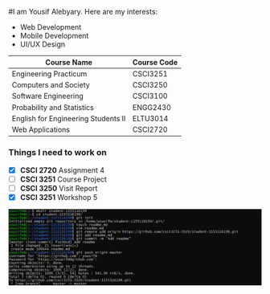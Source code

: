 #I am Yousif Alebyary. Here are my interests:
* Web Development
* Mobile Development
* UI/UX Design

| Course Name                         | Course Code |
|-------------------------------------|-------------|
| Engineering Practicum               | CSCI3251    |
| Computers and Society               | CSCI3250    |
| Software Engineering                | CSCI3100    |
| Probability and Statistics          | ENGG2430    |
| English for Engineering Students II | ELTU3014    |
| Web Applications                    | CSCI2720    |


### Things I need to work on

- [x] **CSCI 2720** Assignment 4
- [ ] **CSCI 3251** Course Project
- [ ] **CSCI 3250** Visit Report
- [x] **CSCI 3251** Workshop 5

![](1.png)
